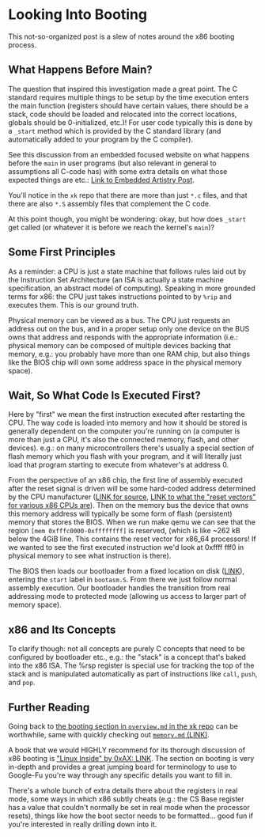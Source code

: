# Looking Into Booting

<!-- Originally by: tenzinhl -->

This not-so-organized post is a slew of notes around the x86 booting process.

## What Happens Before Main?

The question that inspired this investigation made a great point. The C standard requires multiple things to be setup by the time execution enters the main function (registers should have certain values, there should be a stack, code should be loaded and relocated into the correct locations, globals should be 0-initialized, etc.)! For user code typically this is done by a `_start` method which is provided by the C standard library (and automatically added to your program by the C compiler).

See this discussion from an embedded focused website on what happens before the `main` in user programs (but also relevant in general to assumptions all C-code has) with some extra details on what those expected things are etc.: [Link to Embedded Artistry Post](https://embeddedartistry.com/blog/2019/04/08/a-general-overview-of-what-happens-before-main/#:~:text=For%20most%20C%20and%20C%2B%2B,%2C%20compiler%2C%20and%20standard%20libraries).

You'll notice in the `xk` repo that there are more than just `*.c` files, and that there are also `*.S` assembly files that complement the C code.

At this point though, you might be wondering: okay, but how does `_start` get called (or whatever it is before we reach the kernel's `main`)?

## Some First Principles

As a reminder: a CPU is just a state machine that follows rules laid out by the Instruction Set Architecture (an ISA is actually a state machine specification, an abstract model of computing). Speaking in more grounded terms for x86: the CPU just takes instructions pointed to by `%rip` and executes them. This is our ground truth.

Physical memory can be viewed as a bus. The CPU just requests an address out on the bus, and in a proper setup only one device on the BUS owns that address and responds with the appropriate information (i.e.: physical memory can be composed of multiple devices backing that memory, e.g.: you probably have more than one RAM chip, but also things like the BIOS chip will own some address space in the physical memory space).

## Wait, So What Code Is Executed First?

Here by "first" we mean the first instruction executed after restarting the CPU. The way code is loaded into memory and how it should be stored is generally dependent on the computer you're running on (a computer is more than just a CPU, it's also the connected memory, flash, and other devices). e.g.: on many microcontrollers there's usually a special section of flash memory which you flash with your program, and it will literally just load that program starting to execute from whatever's at address 0.

From the perspective of an x86 chip, the first line of assembly executed after the reset signal is driven will be some hard-coded address determined by the CPU manufacturer ([LINK for source](https://cs.stackexchange.com/questions/63839/where-does-the-cpu-get-its-first-instructions-from), [LINK to what the "reset vectors" for various x86 CPUs are](https://en.wikipedia.org/wiki/Reset_vector#:~:text=by%20different%20microprocessors%3A-,x86%20family%20(Intel),maps%20to%20physical%20address%20FFFF0h.)). Then on the memory bus the device that owns this memory address will typically be some form of flash (persistent) memory that stores the BIOS. When we run make qemu we can see that the region `[mem 0xfffc0000-0xffffffff]` is reserved, (which is like ~262 kB below the 4GiB line. This contains the reset vector for x86_64 processors! If we wanted to see the first executed instruction we'd look at 0xffff fff0 in physical memory to see what instruction is there).

The BIOS then loads our bootloader from a fixed location on disk ([LINK](https://en.wikibooks.org/wiki/X86_Assembly/Bootloaders)), entering the `start` label in `bootasm.S`. From there we just follow normal assembly execution. Our bootloader handles the transition from real addressing mode to protected mode (allowing us access to larger part of memory space).

## x86 and Its Concepts

To clarify though: not all concepts are purely C concepts that need to be configured by bootloader etc., e.g.: the "stack" is a concept that's baked into the x86 ISA. The %rsp register is special use for tracking the top of the stack and is manipulated automatically as part of instructions like `call`, `push`, and `pop`.

## Further Reading

Going back to [the booting section in `overview.md` in the xk repo](../overview.md#booting) can be worthwhile, same with quickly checking out [`memory.md` (LINK)](../memory.md).

A book that we would HIGHLY recommend for its thorough discussion of x86 booting is ["Linux Inside" by 0xAX: LINK](https://0xax.gitbooks.io/linux-insides/content/Booting/). The section on booting is very in-depth and provides a great jumping board for terminology to use to Google-Fu you're way through any specific details you want to fill in.

There's a whole bunch of extra details there about the registers in real mode, some ways in which x86 subtly cheats (e.g.: the CS Base register has a value that couldn't normally be set in real mode when the processor resets), things like how the boot sector needs to be formatted... good fun if you're interested in really drilling down into it.
